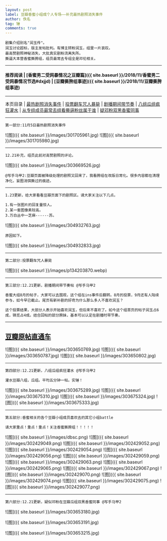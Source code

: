 ```yaml
---
layout: post
label: 豆瓣香蜜小组成个人专场——补充最热剧照消失事件
author: 佚名
tag: 锤
comments: true
---
```


    剧集介绍别名"润玉传"。
    润玉讨论超标，版主发帖批判。有博主转粉润玉，组里一片哀叹。
    最高赞剧照神秘消失，大批真实剧粉流离失所。
    撕逼大本营香蜜撕胯组，组员最常去专组全是邓伦相关。

---
#### 推荐阅读 | [香蜜男二受网暴情况之豆瓣篇]({{ site.baseurl }}/2018/11/香蜜男二受网暴情况节选#dxjjd) | [豆瓣撕胯组事迹]({{ site.baseurl }}/2018/11/豆瓣撕胯组事迹) 

---
本页目录 \| [最热剧照消失事件](#dxjjb) \| [投票翻车咒人暴毙](#dxjjc) \| [剧播期间带节奏](#dxjjd) \| [八组瓜组疯狂灌水](#dxjjf) \| [从专组成员最常去组看撕逼粉丝属于谁](#dxjja)  \| [疑邓粉双黑香蜜同事](#dxjje) 

---

<a class="anchor" name="dxjjb"></a>

    第一部分:11月5日最热剧照消失事件


![图]({{ site.baseurl }}/images/301705961.jpg)
![图]({{ site.baseurl }}/images/301705980.jpg)

---

    12.21补充，组员此前对高赞剧照的评论。
    
![图]({{ site.baseurl }}/images/303669526.jpg)

    @写手马甲2:豆瓣页面被降级处理的剧照又回来了，我看胯组在改版日常化。很多内容都在清理净化，妄图消弭撕过的痕迹。

---

    1.23更新，给大家看看豆瓣页面下的剧照区。请大家关注以下几点。

    1.有一张图片的回复量惊人。
    2.某一套图像素较高。
    3.万白丛中一芝麻------苏。

![图]({{ site.baseurl }}/images/304932763.jpg)

    原因如下。

![图]({{ site.baseurl }}/images/304932833.jpg)

---

<a class="anchor" name="dxjjd"></a>

    第二部分:投票翻车咒人暴毙

![图]({{ site.baseurl }}/images/p134203870.webp)

---

<a class="anchor" name="dxjjd"></a>

    第三部分:12.21更新，剧播期间带节奏帖 @写手马甲2
    
    香蜜大组8月的帖子，大家可以去围观，这个组在ins事件后翻转。8月的投票，9月还有人陆续参与，如今早已截止。尾页有新补剧的好奇为什么那么多人不喜欢润玉？
    
    这个投票结果，大部分人表示开始喜欢润玉，但后来不喜欢了。如今这个组首页的帖子润玉占6成，锦觅占4成。结合回帖的部分胯妹，基本可以认定在剧播时带节奏。

---
[豆瓣原帖直通车](https://www.douban.com/group/topic/123146177/)
---

![图]({{ site.baseurl }}/images/303650769.jpg)
![图]({{ site.baseurl }}/images/303650787.jpg)
![图]({{ site.baseurl }}/images/303650802.jpg)

---

<a class="anchor" name="dxjjf"></a>

    第四部分:12.21更新，八组瓜组疯狂灌水 @写手马甲2
    
    灌水豆瓣八组，瓜组。平均五分钟一帖。实锤！

![图]({{ site.baseurl }}/images/303675289.jpg)
![图]({{ site.baseurl }}/images/303675310.jpg)
![图]({{ site.baseurl }}/images/303675324.jpg)
![图]({{ site.baseurl }}/images/303675333.jpg)

---




<a class="anchor" name="dxjja"></a>

    第五部分:香蜜相关的各个豆瓣小组成员喜欢去的其它小组battle
    
    请大家重点！重点！重点！关注香蜜撕胯组！！！！！

![图]({{ site.baseurl }}/images/dbsc.png)
![图]({{ site.baseurl }}/images/302429049.png)
![图]({{ site.baseurl }}/images/302429052.png)
![图]({{ site.baseurl }}/images/302429054.png)
![图]({{ site.baseurl }}/images/302429056.png)
![图]({{ site.baseurl }}/images/302429059.png)
![图]({{ site.baseurl }}/images/302429063.png)
![图]({{ site.baseurl }}/images/302429065.png)
![图]({{ site.baseurl }}/images/302429067.png)
![图]({{ site.baseurl }}/images/302429070.png)
![图]({{ site.baseurl }}/images/302429074.png)
![图]({{ site.baseurl }}/images/302429075.png)
![图]({{ site.baseurl }}/images/302429077.png)



---

<a class="anchor" name="dxjje"></a>

    第六部分:12.21更新，疑似邓粉在豆瓣瓜组双黑香蜜同事 @写手马甲2


![图]({{ site.baseurl }}/images/303653180.jpg)

![图]({{ site.baseurl }}/images/303653191.jpg)

![图]({{ site.baseurl }}/images/303653215.jpg)
